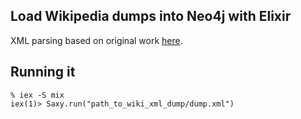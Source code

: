 
## Load Wikipedia dumps into Neo4j with Elixir

XML parsing based on original work [here](https://github.com/benjamintanweihao/saxy).

## Running it

```
% iex -S mix
iex(1)> Saxy.run("path_to_wiki_xml_dump/dump.xml")
```
